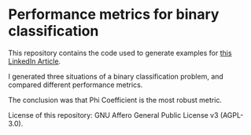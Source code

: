 # Performance metrics for binary classification

This repository contains the code used to generate examples for <a class="reference external" href="https://www.google.com">this LinkedIn Article</a>.

I generated three situations of a binary classification problem, and compared different performance metrics. 

The conclusion was that Phi Coefficient is the most robust metric.

License of this repository: GNU Affero General Public License v3 (AGPL-3.0).
